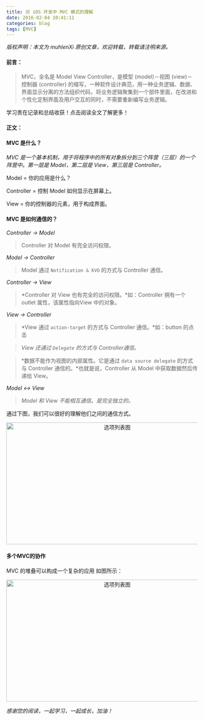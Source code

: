 ```yaml
---
title: 对 iOS 开发中 MVC 模式的理解
date: 2016-02-04 10:41:11
categories: blog
tags: [MVC]
---
```


 *版权声明：本文为 muhlenXi 原创文章，欢迎转载，转载请注明来源。*

#### 前言：

> MVC，全名是 Model View Controller，是模型 (model)－视图 (view)－控制器 (controller) 的缩写，一种软件设计典范，用一种业务逻辑、数据、界面显示分离的方法组织代码，将业务逻辑聚集到一个部件里面，在改进和个性化定制界面及用户交互的同时，不需要重新编写业务逻辑。

学习贵在记录和总结收获！点击阅读全文了解更多！　　

<!-- more -->

#### 正文：

#### MVC 是什么？

*MVC 是一个基本机制，用于将程序中的所有对象拆分到三个阵营（三层）的一个阵营中。第一层是 Model，第二层是 View，第三层是 Controller。*

Model = 你的应用是什么？

Controller = 控制 Model 如何显示在屏幕上。

View = 你的控制器的元素，用于构成界面。

#### MVC 是如何通信的？

*Controller -> Model*

> Controller 对 Model 有完全访问权限。

*Model -> Controller*

> Model 通过 `Notification & KVO` 的方式与 Controller 通信。

*Controller -> View*

> *Controller 对 View 也有完全的访问权限。*如：Controller 拥有一个 outlet 属性，该属性指向View 中的对象。

*View -> Controller*

> *View 通过 `action-target` 的方式与 Controller 通信。*如：button 的点击

> *View 还通过 `Delegate` 的方式与 Controller通信。*

> *数据不能作为视图的内部属性。它是通过 `data source delegate` 的方式与 Controller 通信的。*也就是说，Controller 从 Model 中获取数据然后传递给 View。

*Model <-> View*

> *Model 和 View 不能相互通信。是完全独立的。*

通过下图，我们可以很好的理解他们之间的通信方式。

<div align=center>
<img src="http://7xvffo.com1.z0.glb.clouddn.com/mvc.PNG" width="568" height="320" alt="选项列表图"/>
</div>

#### 多个MVC的协作

MVC 的堆叠可以构成一个复杂的应用 如图所示：

<div align=center>
<img src="http://7xvffo.com1.z0.glb.clouddn.com/mav_together.PNG" width="568" height="320" alt="选项列表图"/>
</div>

*感谢您的阅读，一起学习，一起成长，加油！*

